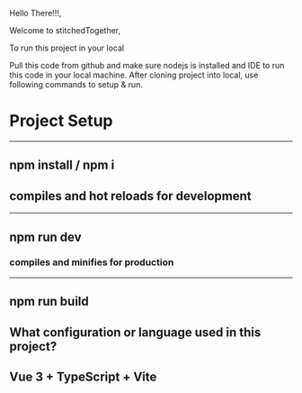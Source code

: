 Hello There!!!,

Welcome to stitchedTogether,

To run this project in your local

Pull this code from github and make sure nodejs is installed and IDE to run this code in your local machine.
After cloning project into local, use following commands to setup & run.

# Project Setup
----
npm install / npm i
----

## compiles and hot reloads for development
----
npm run dev
----


### compiles and minifies for production 
----
npm run build
----



What configuration or language used in this project?
----
Vue 3 + TypeScript + Vite
----
